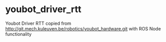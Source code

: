 youbot_driver_rtt
=================


Youbot Driver RTT copied from http://git.mech.kuleuven.be/robotics/youbot_hardware.git with ROS Node functionality

